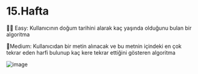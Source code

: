 # 15.Hafta 
🙌🏼 Easy: Kullanıcının doğum tarihini alarak kaç yaşında olduğunu bulan bir algoritma 

🌟Medium: Kullanıcıdan bir metin alınacak ve bu metnin içindeki en çok tekrar eden harfi bulunup kaç kere tekrar ettiğini gösteren algoritma

![image](https://github.com/morkocmeryem/15.Hafta/assets/106595993/4991153b-f32b-4dfd-a7c2-f37032f641f3)

